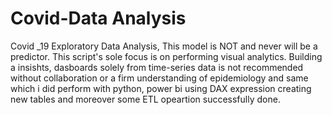 # Covid-Data Analysis
Covid _19 Exploratory Data Analysis, This model is NOT and never will be a predictor. This script's sole focus is on performing visual analytics. Building a insishts, dasboards solely from time-series data is not recommended without collaboration or a firm understanding of epidemiology and same which i did perform with python, power bi using DAX expression creating new tables and moreover some ETL opeartion successfully done.
